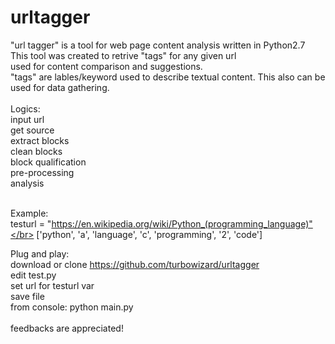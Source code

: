 # urltagger
"url tagger" is a tool for web page content analysis written in Python2.7</br>
This tool was created to retrive "tags" for any given url</br>
used for content comparison and suggestions.</br>
"tags" are lables/keyword used to describe textual content.</be>
This also can be used for data gathering.
</br></br>
Logics:</br>
    input url</br>
    get source</br>
    extract blocks</br>
    clean blocks</br>
    block qualification</br>
    pre-processing</br>
    analysis</br></br>

Example:</br>
    testurl = "https://en.wikipedia.org/wiki/Python_(programming_language)"</br>
    ['python', 'a', 'language', 'c', 'programming', '2', 'code']</be></br>

Plug and play:</br>
    download or clone https://github.com/turbowizard/urltagger</br>
    edit test.py</br>
        set url for testurl var</br>
        save file </br>
     from console: python main.py</br></br>
feedbacks are appreciated!